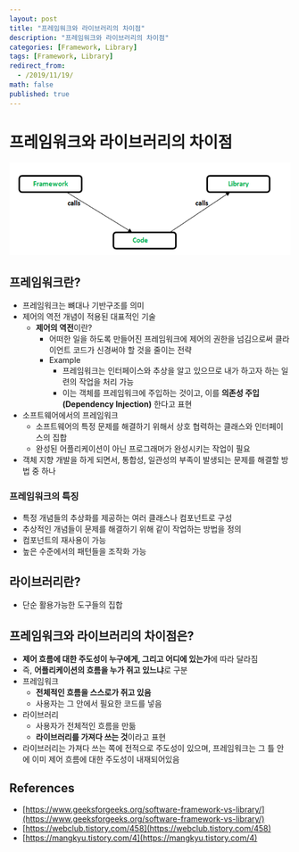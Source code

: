 ```yaml
---
layout: post
title: "프레임워크와 라이브러리의 차이점"
description: "프레임워크와 라이브러리의 차이점"
categories: [Framework, Library]
tags: [Framework, Library]
redirect_from:
  - /2019/11/19/
math: false
published: true
---
```


# 프레임워크와 라이브러리의 차이점

<img src="/assets/img/posts/3/framework-vs-library.png">

## 프레임워크란?

- 프레임워크는 뼈대나 기반구조를 의미
- 제어의 역전 개념이 적용된 대표적인 기술
  - <strong>제어의 역전</strong>이란?
    - 어떠한 일을 하도록 만들어진 프레임워크에 제어의 권한을 넘김으로써 클라이언트 코드가 신경써야 할 것을 줄이는 전략
    - Example
      - 프레임워크는 인터페이스와 추상을 알고 있으므로 내가 하고자 하는 일련의 작업을 처리 가능
      - 이는 객체를 프레임워크에 주입하는 것이고, 이를 <strong>의존성 주입 (Dependency Injection)</strong> 한다고 표현
- 소프트웨어에서의 프레임워크
  - 소프트웨어의 특정 문제를 해결하기 위해서 상호 협력하는 클래스와 인터페이스의 집합
  - 완성된 어플리케이션이 아닌 프로그래머가 완성시키는 작업이 필요
- 객체 지향 개발을 하게 되면서, 통합성, 일관성의 부족이 발생되는 문제를 해결할 방법 중 하나

### 프레임워크의 특징

- 특정 개념들의 추상화를 제공하는 여러 클래스나 컴포넌트로 구성
- 추상적인 개념들이 문제를 해결하기 위해 같이 작업하는 방법을 정의
- 컴포넌트의 재사용이 가능
- 높은 수준에서의 패턴들을 조작화 가능

## 라이브러리란?

- 단순 활용가능한 도구들의 집합

## 프레임워크와 라이브러리의 차이점은?

- <strong>제어 흐름에 대한 주도성이 누구에게, 그리고 어디에 있는가</strong>에 따라 달라짐
- 즉, <strong>어플리케이션의 흐름을 누가 쥐고 있느냐</strong>로 구분
- 프레임워크
  - <strong>전체적인 흐름을 스스로가 쥐고 있음</strong>
  - 사용자는 그 안에서 필요한 코드를 넣음
- 라이브러리
  - 사용자가 전체적인 흐름을 만듦
  - <strong>라이브러리를 가져다 쓰는 것</strong>이라고 표현
- 라이브러리는 가져다 쓰는 쪽에 전적으로 주도성이 있으며, 프레임워크는 그 틀 안에 이미 제어 흐름에 대한 주도성이 내재되어있음

## References

- [https://www.geeksforgeeks.org/software-framework-vs-library/](https://www.geeksforgeeks.org/software-framework-vs-library/)
- [https://webclub.tistory.com/458](https://webclub.tistory.com/458)
- [https://mangkyu.tistory.com/4](https://mangkyu.tistory.com/4)
